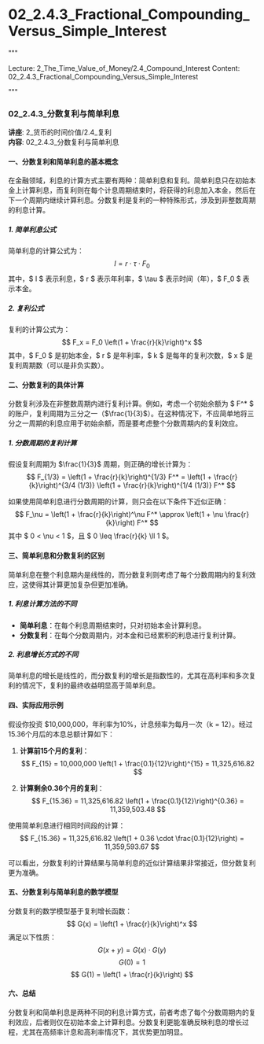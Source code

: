 # 02_2.4.3_Fractional_Compounding_Versus_Simple_Interest

"""

Lecture: 2_The_Time_Value_of_Money/2.4_Compound_Interest
Content: 02_2.4.3_Fractional_Compounding_Versus_Simple_Interest

"""
### 02_2.4.3_分数复利与简单利息

**讲座**: 2_货币的时间价值/2.4_复利  
**内容**: 02_2.4.3_分数复利与简单利息

#### 一、分数复利和简单利息的基本概念

在金融领域，利息的计算方式主要有两种：简单利息和复利。简单利息只在初始本金上计算利息，而复利则在每个计息周期结束时，将获得的利息加入本金，然后在下一个周期内继续计算利息。分数复利是复利的一种特殊形式，涉及到非整数周期的利息计算。

##### 1. 简单利息公式

简单利息的计算公式为：
$$ I = r \cdot \tau \cdot F_0 $$
其中，$ I $ 表示利息，$ r $ 表示年利率，$ \tau $ 表示时间（年），$ F_0 $ 表示本金。

##### 2. 复利公式

复利的计算公式为：
$$ F_x = F_0 \left(1 + \frac{r}{k}\right)^x $$
其中，$ F_0 $ 是初始本金，$ r $ 是年利率，$ k $ 是每年的复利次数，$ x $ 是复利周期数（可以是非负实数）。

#### 二、分数复利的具体计算

分数复利涉及在非整数周期内进行复利计算。例如，考虑一个初始余额为 $ F^* $ 的账户，复利周期为三分之一（$\frac{1}{3}$）。在这种情况下，不应简单地将三分之一周期的利息应用于初始余额，而是要考虑整个分数周期内的复利效应。

##### 1. 分数周期的复利计算

假设复利周期为 $\frac{1}{3}$ 周期，则正确的增长计算为：
$$ F_{1/3} = \left(1 + \frac{r}{k}\right)^{1/3} F^* = \left(1 + \frac{r}{k}\right)^{3/4 (1/3)} \left(1 + \frac{r}{k}\right)^{1/4 (1/3)} F^* $$

如果使用简单利息进行分数周期的计算，则只会在以下条件下近似正确：
$$ F_\nu = \left(1 + \frac{r}{k}\right)^\nu F^* \approx \left(1 + \nu \frac{r}{k}\right) F^* $$
其中 $ 0 < \nu < 1 $，且 $ 0 \leq \frac{r}{k} \ll 1 $。

#### 三、简单利息和分数复利的区别

简单利息在整个利息期内是线性的，而分数复利则考虑了每个分数周期内的复利效应，这使得其计算更加复杂但更加准确。

##### 1. 利息计算方法的不同

- **简单利息**：在每个利息周期结束时，只对初始本金计算利息。
- **分数复利**：在每个分数周期内，对本金和已经累积的利息进行复利计算。

##### 2. 利息增长方式的不同

简单利息的增长是线性的，而分数复利的增长是指数性的，尤其在高利率和多次复利的情况下，复利的最终收益明显高于简单利息。

#### 四、实际应用示例

假设你投资 $10,000,000，年利率为10%，计息频率为每月一次（k = 12）。经过15.36个月后的本息总额计算如下：

1. **计算前15个月的复利**：
   $$ F_{15} = 10,000,000 \left(1 + \frac{0.1}{12}\right)^{15} = 11,325,616.82 $$

2. **计算剩余0.36个月的复利**：
   $$ F_{15.36} = 11,325,616.82 \left(1 + \frac{0.1}{12}\right)^{0.36} = 11,359,503.48 $$

使用简单利息进行相同时间段的计算：
$$ F_{15.36} = 11,325,616.82 \left(1 + 0.36 \cdot \frac{0.1}{12}\right) = 11,359,593.67 $$

可以看出，分数复利的计算结果与简单利息的近似计算结果非常接近，但分数复利更为准确。

#### 五、分数复利与简单利息的数学模型

分数复利的数学模型基于复利增长函数：
$$ G(x) = \left(1 + \frac{r}{k}\right)^x $$
满足以下性质：
$$ G(x + y) = G(x) \cdot G(y) $$
$$ G(0) = 1 $$
$$ G(1) = \left(1 + \frac{r}{k}\right) $$

#### 六、总结

分数复利和简单利息是两种不同的利息计算方式，前者考虑了每个分数周期内的复利效应，后者则仅在初始本金上计算利息。分数复利更能准确反映利息的增长过程，尤其在高频率计息和高利率情况下，其优势更加明显。

